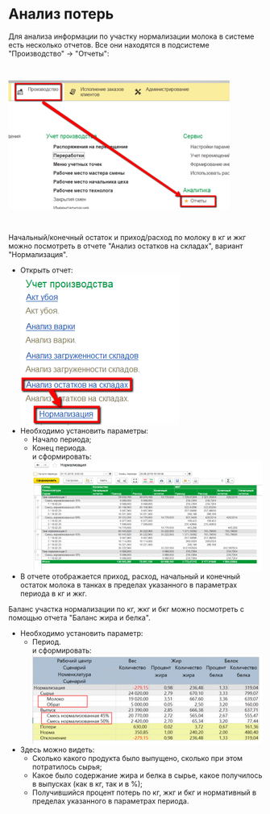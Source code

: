 # Анализ потерь


Для анализа информации по участку нормализации молока в системе есть
несколько отчетов. Все они находятся в подсистеме "Производство" -\>
"Отчеты":

 

![](LossAnalysis.assets/drex_analiz_poter_2_custom.png)

 

Начальный/конечный остаток и приход/расход по молоку в кг и жкг можно посмотреть в отчете "Анализ остатков на складах", вариант "Нормализация".

- Открыть отчет:  
![](LossAnalysis.assets/drex_analiz_poter_2_custom_2.png)
- Необходимо установить параметры:
    -   Начало периода;
    -   Конец периода.    
    и сформировать:  
![](LossAnalysis.assets/drex_analiz_poter_2_custom_3.png)
- В отчете отображается приход, расход, начальный и конечный остаток
    молока в танках в пределах указанного в параметрах периода в кг и
    жкг.



Баланс участка нормализации по кг, жкг и бкг можно посмотреть с
    помощью отчета "Баланс жира и белка".


- Необходимо установить параметр:
  -   Период.  
  и сформировать:  
![image-20201111110054482](LossAnalysis.assets/image-20201111110054482.png)
- Здесь можно видеть:
  -   Сколько какого продукта было выпущено, сколько при этом потратилось
    сырья;
  -   Какое было содержание жира и белка в сырье, какое получилось в
    выпусках (как в кг, так и в %);
  -   Получившийся процент потерь по кг, жкг и бкг и нормативный
    в пределах указанного в параметрах периода.